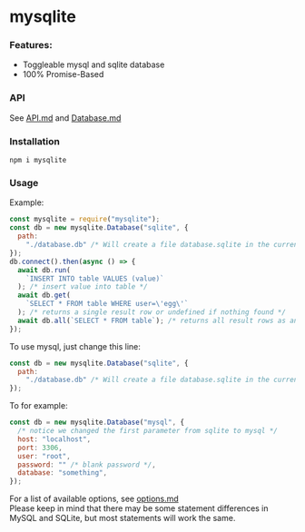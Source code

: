 # mysqlite

### Features:

- Toggleable mysql and sqlite database
- 100% Promise-Based

### API

See [API.md](API.md)
and [Database.md](Database.md)

### Installation

`npm i mysqlite`

### Usage

Example:

```js
const mysqlite = require("mysqlite");
const db = new mysqlite.Database("sqlite", {
  path:
    "./database.db" /* Will create a file database.sqlite in the current directory and use it as a db. */,
});
db.connect().then(async () => {
  await db.run(
    `INSERT INTO table VALUES (value)`
  ); /* insert value into table */
  await db.get(
    `SELECT * FROM table WHERE user=\'egg\'`
  ); /* returns a single result row or undefined if nothing found */
  await db.all(`SELECT * FROM table`); /* returns all result rows as an array */
});
```

To use mysql, just change this line:

```js
const db = new mysqlite.Database("sqlite", {
  path:
    "./database.db" /* Will create a file database.sqlite in the current directory and use it as a db. */,
});
```

To for example:

```js
const db = new mysqlite.Database("mysql", {
  /* notice we changed the first parameter from sqlite to mysql */
  host: "localhost",
  port: 3306,
  user: "root",
  password: "" /* blank password */,
  database: "something",
});
```

For a list of available options, see [options.md](options.md)  
Please keep in mind that there may be some statement differences in MySQL and SQLite, but most statements will work the same.
